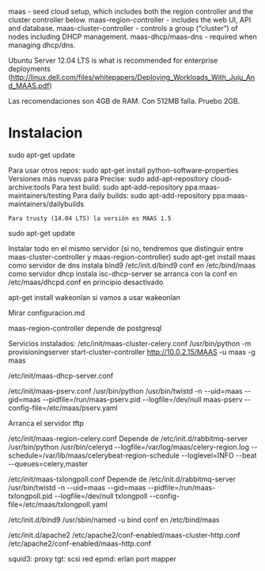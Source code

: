 maas - seed cloud setup, which includes both the region controller and the cluster controller below.
maas-region-controller - includes the web UI, API and database.
maas-cluster-controller - controls a group (“cluster”) of nodes including DHCP management.
maas-dhcp/maas-dns - required when managing dhcp/dns.

Ubuntu Server 12.04 LTS is what is recommended for enterprise deployments (http://linux.dell.com/files/whitepapers/Deploying_Workloads_With_Juju_And_MAAS.pdf)

Las recomendaciones son 4GB de RAM.
Con 512MB falla. Pruebo 2GB.

# Instalacion
sudo apt-get update

Para usar otros repos:
  sudo apt-get install python-software-properties
    Versiones más nuevas para Precise:
      sudo add-apt-repository cloud-archive:tools
    Para test build:
      sudo apt-add-repository ppa:maas-maintainers/testing
    Para daily builds:
      sudo apt-add-repository ppa:maas-maintainers/dailybuilds
  
    Para trusty (14.04 LTS) la versión es MAAS 1.5
  sudo apt-get update

Instalar todo en el mismo servidor (si no, tendremos que distinguir entre maas-cluster-controller y maas-region-controller)
sudo apt-get install maas
  como servidor de dns instala bind9
    /etc/init.d/bind9
    conf en /etc/bind/maas
  como servidor dhcp instala isc-dhcp-server
    se arranca con la conf en /etc/maas/dhcpd.conf
    en principio desactivado

apt-get install wakeonlan
  si vamos a usar wakeonlan

Mirar configuracion.md

maas-region-controller depende de postgresql


Servicios instalados:
/etc/init/maas-cluster-celery.conf
  /usr/bin/python -m provisioningserver start-cluster-controller http://10.0.2.15/MAAS -u maas -g maas

/etc/init/maas-dhcp-server.conf

/etc/init/maas-pserv.conf
  /usr/bin/python /usr/bin/twistd -n --uid=maas --gid=maas --pidfile=/run/maas-pserv.pid --logfile=/dev/null maas-pserv --config-file=/etc/maas/pserv.yaml

  Arranca el servidor tftp

/etc/init/maas-region-celery.conf
  Depende de /etc/init.d/rabbitmq-server
  /usr/bin/python /usr/bin/celeryd --logfile=/var/log/maas/celery-region.log --schedule=/var/lib/maas/celerybeat-region-schedule --loglevel=INFO --beat --queues=celery,master

/etc/init/maas-txlongpoll.conf
  Depende de /etc/init.d/rabbitmq-server
  /usr/bin/twistd -n --uid=maas --gid=maas --pidfile=/run/maas-txlongpoll.pid --logfile=/dev/null txlongpoll --config-file=/etc/maas/txlongpoll.yaml

/etc/init.d/bind9
  /usr/sbin/named -u bind
  conf en /etc/bind/maas

/etc/init.d/apache2
  /etc/apache2/conf-enabled/maas-cluster-http.conf
  /etc/apache2/conf-enabled/maas-http.conf

squid3: proxy
tgt: scsi red
epmd: erlan port mapper
